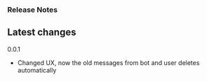 ### Release Notes

## Latest changes

0.0.1
* Changed UX, now the old messages from bot and user deletes automatically